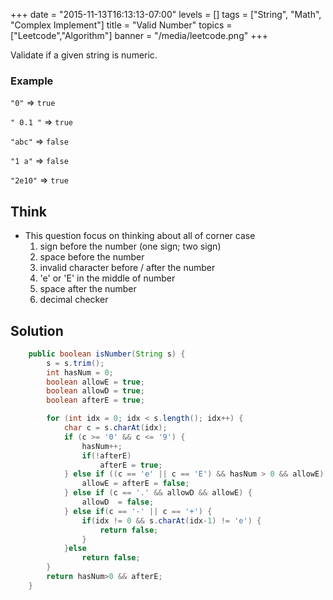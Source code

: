 +++
date = "2015-11-13T16:13:13-07:00"
levels = []
tags = ["String", "Math", "Complex Implement"]
title = "Valid Number"
topics = ["Leetcode","Algorithm"]
banner = "/media/leetcode.png"
+++

Validate if a given string is numeric.
<!--more-->

### Example
`"0"` => `true`

`" 0.1 "` => `true`

`"abc"` => `false`

`"1 a"` => `false`

`"2e10"` => `true`

## Think
- This question focus on thinking about all of corner case
	1. sign before the number (one sign; two sign)
	2. space before the number
	3. invalid character before / after the number
	4. 'e' or 'E' in the middle of number
	5. space after the number
	6. decimal checker


## Solution
```java
	public boolean isNumber(String s) {
        s = s.trim();
        int hasNum = 0;
        boolean allowE = true;
        boolean allowD = true;
        boolean afterE = true;

        for (int idx = 0; idx < s.length(); idx++) {
            char c = s.charAt(idx);
            if (c >= '0' && c <= '9') {
                hasNum++;
                if(!afterE)
                    afterE = true;
            } else if ((c == 'e' || c == 'E') && hasNum > 0 && allowE) {
                allowE = afterE = false;
            } else if (c == '.' && allowD && allowE) {
                allowD  = false;
            } else if(c == '-' || c == '+') {
                if(idx != 0 && s.charAt(idx-1) != 'e') {
                    return false;
                }
            }else
                return false;
        }
        return hasNum>0 && afterE;
    }
```

